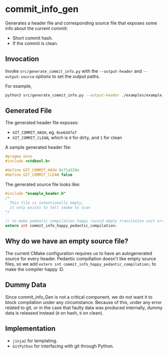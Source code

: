 # commit_info_gen
Generates a header file and corresponding source file that exposes some info about the current commit:
- Short commit hash.
- If the commit is clean.

## Invocation
Invoke `src/generate_commit_info.py` with the `--output-header` and `--output-source` options to set the output paths.

For example,
```sh
python3 src/generate_commit_info.py --output-header ./examples/example_header.h --output-source ./examples/example_source.c
```

## Generated File
The generated header file exposes:
- `GIT_COMMIT_HASH`, eg. `0xe6dd7a7`
- `GIT_COMMIT_CLEAN`, which is `0` for dirty, and `1` for clean

A sample generated header file:

```h
#pragma once
#include <stdbool.h>

#define GIT_COMMIT_HASH 0x71a529a
#define GIT_COMMIT_CLEAN false
```

The generated source file looks like:

```c
#include "example_header.h"
/* 
  This file is intentionally empty,
  it only exists to tell cmake to scan 
*/

// to make pedantic compilation happy (avoid empty translation unit error)
extern int commit_info_happy_pedantic_compilation;
```

## Why do we have an empty source file?
The current CMake configuration requires us to have an autogenerated source for every header. Pedantic compillation doesn't like empty source files, so we add `extern int commit_info_happy_pedantic_compilation;` to make the compiler happy :D.

## Dummy Data
Since commit_info_Gen is not a critical component, we do not want it to block compilation under any circumstance. Because of this, under any error related to git, or in the case that faulty data was produced internally, dummy data is released instead (`0` on hash, `0` on clean).

## Implementation
- `jinja2` for templating.
- `GitPython` for interfacing with git through Python.